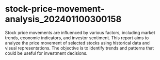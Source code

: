 # stock-price-movement-analysis_202401100300158
Stock price movements are influenced by various factors, including market trends, economic indicators, and investor sentiment. This report aims to analyze the price movement of selected stocks using historical data and visual representations. The objective is to identify trends and patterns that could be useful for investment decisions.
